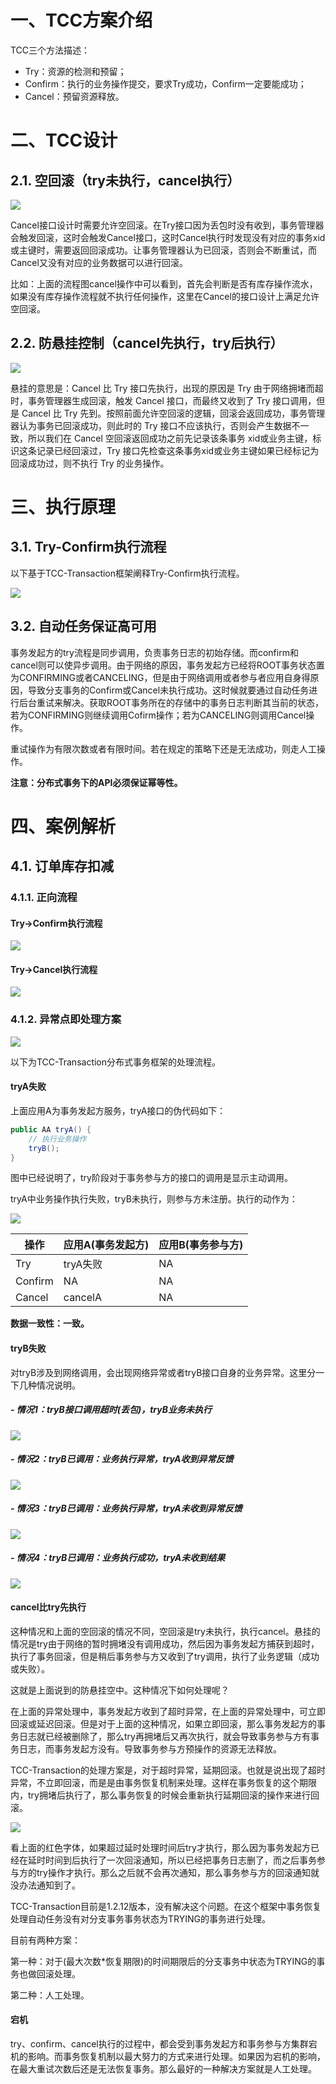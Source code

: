# 一、TCC方案介绍

TCC三个方法描述：

- Try：资源的检测和预留；
- Confirm：执行的业务操作提交，要求Try成功，Confirm一定要能成功；
- Cancel：预留资源释放。

# 二、TCC设计

## 2.1. 空回滚（try未执行，cancel执行）

![](../../images/TCC-空回滚.jpeg)

Cancel接口设计时需要允许空回滚。在Try接口因为丢包时没有收到，事务管理器会触发回滚，这时会触发Cancel接口，这时Cancel执行时发现没有对应的事务xid或主键时，需要返回回滚成功。让事务管理器认为已回滚，否则会不断重试，而Cancel又没有对应的业务数据可以进行回滚。

比如：上面的流程图cancel操作中可以看到，首先会判断是否有库存操作流水，如果没有库存操作流程就不执行任何操作，这里在Cancel的接口设计上满足允许空回滚。

## 2.2. 防悬挂控制（cancel先执行，try后执行）

![](../../images/TCC-防悬挂.jpeg)

悬挂的意思是：Cancel 比 Try 接口先执行，出现的原因是 Try 由于网络拥堵而超时，事务管理器生成回滚，触发 Cancel 接口，而最终又收到了 Try 接口调用，但是 Cancel 比 Try 先到。按照前面允许空回滚的逻辑，回滚会返回成功，事务管理器认为事务已回滚成功，则此时的 Try 接口不应该执行，否则会产生数据不一致，所以我们在 Cancel 空回滚返回成功之前先记录该条事务 xid或业务主键，标识这条记录已经回滚过，Try 接口先检查这条事务xid或业务主键如果已经标记为回滚成功过，则不执行 Try 的业务操作。

# 三、执行原理

##  3.1. Try-Confirm执行流程

以下基于TCC-Transaction框架阐释Try-Confirm执行流程。

![](../../images/TCC执行流程之Try-Confirm.png)

## 3.2. 自动任务保证高可用

事务发起方的try流程是同步调用，负责事务日志的初始存储。而confirm和cancel则可以使异步调用。由于网络的原因，事务发起方已经将ROOT事务状态置为CONFIRMING或者CANCELING，但是由于网络调用或者参与者应用自身得原因，导致分支事务的Confirm或Cancel未执行成功。这时候就要通过自动任务进行后台重试来解决。获取ROOT事务所在的存储中的事务日志判断其当前的状态，若为CONFIRMING则继续调用Cofirm操作；若为CANCELING则调用Cancel操作。

重试操作为有限次数或者有限时间。若在规定的策略下还是无法成功，则走人工操作。

**注意：分布式事务下的API必须保证幂等性。**

# 四、案例解析

## 4.1. 订单库存扣减

### 4.1.1. 正向流程

####  Try->Confirm执行流程

![](../../images/库存扣减-正向流程-Try_Confirm.png)

#### Try->Cancel执行流程

![](../../images/库存扣减-正向流程-Try_Cancel.png)

### 4.1.2. 异常点即处理方案

![](../../images/库存扣减-异常点及处理方案.png)



以下为TCC-Transaction分布式事务框架的处理流程。

#### tryA失败

上面应用A为事务发起方服务，tryA接口的伪代码如下：

~~~java
public AA tryA() {
    // 执行业务操作
    tryB();
}
~~~

图中已经说明了，try阶段对于事务参与方的接口的调用是显示主动调用。

tryA中业务操作执行失败，tryB未执行，则参与方未注册。执行的动作为：

![](../../images/库存扣减-TryA失败.png)

| 操作    | 应用A(事务发起方) | 应用B(事务参与方) |
| ------- | ----------------- | ----------------- |
| Try     | tryA失败          | NA                |
| Confirm | NA                | NA                |
| Cancel  | cancelA           | NA                |

**数据一致性：一致。**

#### tryB失败

对tryB涉及到网络调用，会出现网络异常或者tryB接口自身的业务异常。这里分一下几种情况说明。

##### **- 情况1：tryB接口调用超时(丢包)，tryB业务未执行**

![](../../images/库存扣减-TryB失败-情况1.png)

##### - 情况2：**tryB已调用：业务执行异常，tryA收到异常反馈**

![](../../images/库存扣减-TryB失败-情况2.png)

##### - 情况3：**tryB已调用：业务执行异常，tryA未收到异常反馈**

![](../../images/库存扣减-TryB失败-情况3.png)

##### - 情况4：**tryB已调用：业务执行成功，tryA未收到结果**

![](../../images/库存扣减-TryB失败-情况4.png)

#### cancel比try先执行

这种情况和上面的空回滚的情况不同，空回滚是try未执行，执行cancel。悬挂的情况是try由于网络的暂时拥堵没有调用成功，然后因为事务发起方捕获到超时，执行了事务回滚，但是稍后事务参与方又收到了try调用，执行了业务逻辑（成功或失败）。

这就是上面说到的防悬挂空中。这种情况下如何处理呢？

在上面的异常处理中，事务发起方收到了超时异常，在上面的异常处理中，可立即回滚或延迟回滚。但是对于上面的这种情况，如果立即回滚，那么事务发起方的事务日志就已经被删除了，那么try再拥堵后又再次执行，就会导致事务参与方有事务日志，而事务发起方没有。导致事务参与方预操作的资源无法释放。

TCC-Transaction的处理方案是，对于超时异常，延期回滚。也就是说出现了超时异常，不立即回滚，而是是由事务恢复机制来处理。这样在事务恢复的这个期限内，try拥堵后执行了，那么事务恢复的时候会重新执行延期回滚的操作来进行回滚。

![](../../images/库存扣减-悬挂.png)

看上面的红色字体，如果超过延时处理时间后try才执行，那么因为事务发起方已经在延时时间到后执行了一次回滚通知，所以已经把事务日志删了，而之后事务参与方的try操作才执行。那么之后就不会再次通知，那么事务参与方的回滚通知就没办法通知到了。

TCC-Transaction目前是1.2.12版本，没有解决这个问题。在这个框架中事务恢复处理自动任务没有对分支事务事务状态为TRYING的事务进行处理。

目前有两种方案：

第一种：对于(最大次数*恢复期限)的时间期限后的分支事务中状态为TRYING的事务也做回滚处理。

第二种：人工处理。

#### 宕机

try、confirm、cancel执行的过程中，都会受到事务发起方和事务参与方集群宕机的影响。而事务恢复机制以最大努力的方式来进行处理。如果因为宕机的影响，在最大重试次数后还是无法恢复事务。那么最好的一种解决方案就是人工处理。